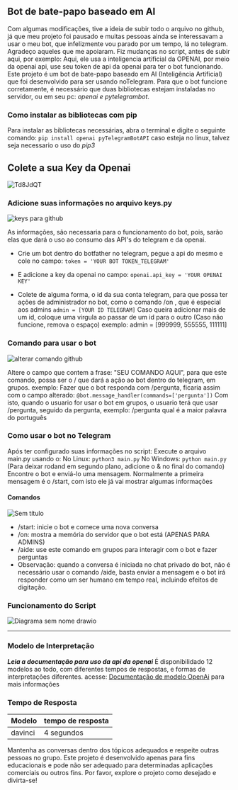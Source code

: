 ## Bot de bate-papo baseado em AI 
Com algumas modificações, tive a ideia de subir todo o arquivo no github, já que meu projeto foi pausado e muitas pessoas ainda se interessavam a usar o meu bot, que infelizmente vou parado por um tempo, lá no telegram. Agradeço aqueles que me apoiaram.
Fiz mudanças no script, antes de subir aqui, por exemplo: Aqui, ele usa a inteligencia artificial da OPENAI, por meio da openai api, use seu token de api da openai para ter o bot funcionando.
Este projeto é um bot de bate-papo baseado em AI (Inteligência Artificial) que foi desenvolvido para ser usando noTelegram. Para que o bot funcione corretamente, é necessário que duas bibliotecas estejam instaladas no servidor, ou em seu pc: *openai e pytelegrambot*.

### Como instalar as bibliotecas com pip

Para instalar as bibliotecas necessárias, abra o terminal e digite o seguinte comando:
`pip install openai pyTelegramBotAPI`
caso esteja no linux, talvez seja necessario o uso do *pip3*

## Colete a sua Key da Openai
![Td8JdQT](https://user-images.githubusercontent.com/70298185/236633707-ec3dc77d-6dfa-4d76-b63f-1d99837804f6.png)


### Adicione suas informações no arquivo keys.py

![keys para github](https://user-images.githubusercontent.com/70298185/236688150-2ea0e040-40a8-48ab-a30c-83862cd0dcdb.png)

As informações, são necessaria para o funcionamento do bot, pois, sarão elas que dará o uso ao consumo das API's do telegram e da openai.
- Crie um bot dentro do botfather no telegram, pegue a api do mesmo e cole no campo: 
```token = 'YOUR BOT TOKEN_TELEGRAM'```

- E adicione a key da openai no campo:
```openai.api_key = 'YOUR OPENAI KEY'```

- Colete de alguma forma, o id da sua conta telegram, para que possa ter ações de administrador no bot, como o comando /on , que é especial aos admins
```admin = [YOUR ID TELEGRAM]```
Caso queira adicionar mais de um id, coloque uma virgula ao passar de um id para o outro (Caso não funcione, remova o espaço)
exemplo: admin = [999999, 555555, 111111] 


### Comando para usar o bot

![alterar comando github](https://user-images.githubusercontent.com/70298185/236688161-190993a4-66ad-4a02-baa1-c84e35402d29.png)


Altere o campo que contem a frase: "SEU COMANDO AQUI", para que este comando, possa ser o / que dará a ação ao bot dentro do telegram, em grupos.
exemplo: Fazer que o bot responda com /pergunta, ficaria assim com o campo alterado: 
```@bot.message_handler(commands=['pergunta'])```
Com isto, quando o usuario for usar o bot em grupos, o usuario terá que usar /pergunta, seguido da pergunta, exemplo:
/pergunta qual é a maior palavra do português



### Como usar o bot no Telegram
Após ter configurado suas informações no script: Execute o arquivo main.py usando o:
No Linux: `python3 main.py`
No Windows: `python main.py`
(Para deixar rodand em segundo plano, adicione o & no final do comando)
Encontre o bot e enviá-lo uma mensagem. Normalmente a primeira mensagem é o /start, com isto ele já vai mostrar algumas informações


#### Comandos 
![Sem título](https://user-images.githubusercontent.com/70298185/236633918-15431d10-380a-427d-86fe-f31afe2e1247.png)

- /start: inicie o bot e comece uma nova conversa
- /on: mostra a memória do servidor que o bot está (APENAS PARA ADMINS)
- /aide: use este comando em grupos para interagir com o bot e fazer perguntas
- Observação: quando a conversa é iniciada no chat privado do bot, não é necessário usar o comando /aide, basta enviar a mensagem e o bot irá responder como um ser humano em tempo real, incluindo efeitos de digitação.


### Funcionamento do Script
![Diagrama sem nome drawio](https://user-images.githubusercontent.com/70298185/236815765-aad7ec7a-b9f1-4a6e-9b9a-2f37ad23ce83.png)

***
### Modelo de Interpretação 
__*Leia a documentação para uso da api da openai*__
É disponibilidado 12 modelos ao todo, com diferentes tempos de respostas, e formas de interpretações diferentes.
acesse: [Documentação de modelo OpenAi](https://platform.openai.com/docs/models/gpt-3-5) para mais informações

### Tempo de Resposta

Modelo|tempo de resposta
---|---
davinci|4 segundos



Mantenha as conversas dentro dos tópicos adequados e respeite outras pessoas no grupo. Este projeto é desenvolvido apenas para fins educacionais e pode não ser adequado para determinadas aplicações comerciais ou outros fins. Por favor, explore o projeto como desejado e divirta-se! 
